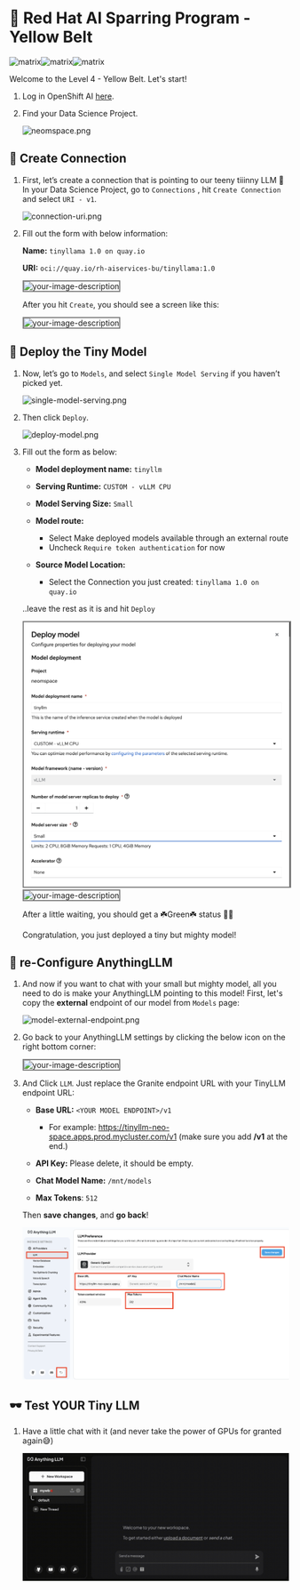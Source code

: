 # 🚪 Red Hat AI Sparring Program - Yellow Belt

![matrix](https://media.giphy.com/media/v1.Y2lkPTc5MGI3NjExeWQ5YmVhMDVoMHZnemluNTlnbDIzcnBjMW81aHozcnh3MW9qMG51MCZlcD12MV9naWZzX3NlYXJjaCZjdD1n/sULKEgDMX8LcI/giphy.gif)![matrix](https://media.giphy.com/media/v1.Y2lkPTc5MGI3NjExeWQ5YmVhMDVoMHZnemluNTlnbDIzcnBjMW81aHozcnh3MW9qMG51MCZlcD12MV9naWZzX3NlYXJjaCZjdD1n/sULKEgDMX8LcI/giphy.gif)![matrix](https://media.giphy.com/media/v1.Y2lkPTc5MGI3NjExeWQ5YmVhMDVoMHZnemluNTlnbDIzcnBjMW81aHozcnh3MW9qMG51MCZlcD12MV9naWZzX3NlYXJjaCZjdD1n/sULKEgDMX8LcI/giphy.gif)

Welcome to the Level 4 - Yellow Belt. Let's start! 

1. Log in OpenShift AI [here](http://red.ht/rhoai-bu-cluster).

2. Find your Data Science Project.

    ![neomspace.png](./images/neomspace.png)

## 💊 Create Connection

1. First, let’s create a connection that is pointing to our teeny tiiinny LLM 💚 In your Data Science Project, go to `Connections` , hit `Create Connection` and  select `URI - v1`.

    ![connection-uri.png](./images/connection-uri.png)

2. Fill out the form with below information:

	**Name:** `tinyllama 1.0 on quay.io`

    **URI:** `oci://quay.io/rh-aiservices-bu/tinyllama:1.0`

    <img src= "./images/connection-uri-2.png" alt="your-image-description" style="border: 2px solid grey;">

    After you hit `Create`, you should see a screen like this:

    <img src= "./images/connection-uri-3.png" alt="your-image-description" style="border: 2px solid grey;">


## 🔴 Deploy the Tiny Model

1. Now,  let’s go to `Models`, and select `Single Model Serving` if you haven’t picked yet.

    ![single-model-serving.png](./images/single-model-serving.png)

2. Then click `Deploy`.

    ![deploy-model.png](./images/deploy-model.png)

3. Fill out the form as below:

    - **Model deployment name:** `tinyllm`

    - **Serving Runtime:** `CUSTOM - vLLM CPU`

   -  **Model Serving Size:** `Small`

    - **Model route:**
        - Select Make deployed models available through an external route
        - Uncheck `Require token authentication` for now

    - **Source Model Location:**

        - Select the Connection you just created: `tinyllama 1.0 on quay.io`
  
    ..leave the rest as it is and hit `Deploy`

    <img src= "./images/deploy-model-2.png" alt="your-image-description" style="border: 2px solid grey;">
    <img src= "./images/deploy-model-3.png" alt="your-image-description" style="border: 2px solid grey;">

    After a little waiting, you should get a ☘️Green☘️ status 🎉🎉

    Congratulation, you just deployed a tiny but mighty model!

## 🔵 re-Configure AnythingLLM

1. And now if you want to chat with your small but mighty model, all you need to do is make your AnythingLLM pointing to this model! First, let's copy the **external** endpoint of our model from `Models` page:

    ![model-external-endpoint.png](./images/model-external-endpoint.png)


2. Go back to your AnythingLLM settings by clicking the below icon on the right bottom corner:

    <img src= "./images/anythingllm-settings.png" alt="your-image-description" style="border: 2px solid grey;">


3. And Click `LLM`. Just replace the Granite endpoint URL with your TinyLLM endpoint URL:

    - **Base URL:** `<YOUR MODEL ENDPOINT>/v1`
  
      - For example: https://tinyllm-neo-space.apps.prod.mycluster.com/v1 (make sure you add **/v1** at the end.)

    - **API Key:** Please delete, it should be empty.

   -  **Chat Model Name:** `/mnt/models`

   -  **Max Tokens**: `512`

    Then **save changes**, and **go back**!

    ![anythingllm-settings-2.png](./images/anythingllm-settings-2.png)

## 🕶️ Test YOUR Tiny LLM

1. Have a little chat with it (and never take the power of GPUs for granted again😅)

    ![anythingllm.gif](./images/anythingllm.gif)


